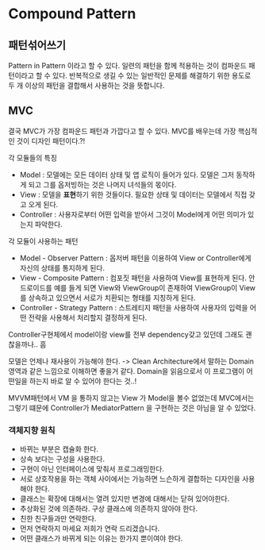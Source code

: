 # Compound Pattern



## 패턴섞어쓰기

Pattern in Pattern 이라고 할 수 있다. 일련의 패턴을 함께 적용하는 것이 컴파운드 패턴이라고 할 수 있다. 반복적으로 생길 수 있는 일반적인 문제를 해결하기 위한 용도로 두 개 이상의 패턴을 결합해서 사용하는 것을 뜻합니다.



## MVC

결국 MVC가 가장 컴파운드 패턴과 가깝다고 할 수 있다. MVC를 배우는데 가장 핵심적인 것이 디자인 패턴이다.?!



각 모듈들의 특징

* Model : 모델에는 모든 데이터 상태 및 앱 로직이 들어가 있다. 모델은 그저 동작하게 되고 그를 옵저빙하는 것은 나머지 녀석들의 몫이다.
* View : 모델을 **표현**하기 위한 것들이다. 필요한 상태 및 데이터는 모델에서 직접 갖고 오게 된다.
* Controller : 사용자로부터 어떤 입력을 받아서 그것이 Model에게 어떤 의미가 있는지 파악한다. 



각 모듈이 사용하는 패턴 

* Model - Observer Pattern : 옵저버 패턴을 이용하여 View or Controller에게 자신의 상태를 통지하게 된다.
* View - Composite Pattern : 컴포짓 패턴을 사용하여 View를 표현하게 된다. 안드로이드를 예를 들게 되면 View와 ViewGroup이 존재하여  ViewGroup이 View를 상속하고 있으면서 서로가 치환되는 형태를 지칭하게 된다.
* Controller - Strategy Pattern : 스트레티지 패턴을 사용하여 사용자의 입력을 어떤 전략을 사용해서 처리할지 결정하게 된다.



Controller구현체에서 model이랑 view를 전부 dependency갖고 있던데 그래도 괜찮을까나.. 흠



모델은 언제나 재사용이 가능해야 한다. ->  Clean Architecture에서 말하는 Domain영역과 같은 느낌으로 이해하면 좋을거 같다. Domain을 읽음으로서 이 프로그램이 어떤일을 하는지 바로 알 수 있어야 한다는 것..!



MVVM패턴에서  VM 을 통하지 않고는 View 가 Model을 볼수 없었는데 MVC에서는 그렇기 떄문에 Controller가 MediatorPattern 을 구현하는 것은 아님을 알 수 있었다.



### 객체지향  원칙

* 바뀌는 부분은 캡슐화 한다.
* 상속 보다는 구성을 사용한다.
* 구현이 아닌 인터페이스에 맞춰서 프로그래밍한다.
* 서로 상호작용을 하는 객체 사이에서는 가능하면 느슨하게 결합하는 디자인을 사용해야 한다.
* 클래스는 확장에 대해서는 열려 있지만 변경에 대해서는 닫혀 있어야한다.
* 추상화된 것에 의존하라. 구상 클래스에 의존하지 않아야 한다.
* 친한 친구들과만 연락한다.
* 먼저 연락하지 마세요 저희가 연락 드리겠습니다.
* 어떤 클래스가 바뀌게 되는 이유는 한가지 뿐이여야 한다.